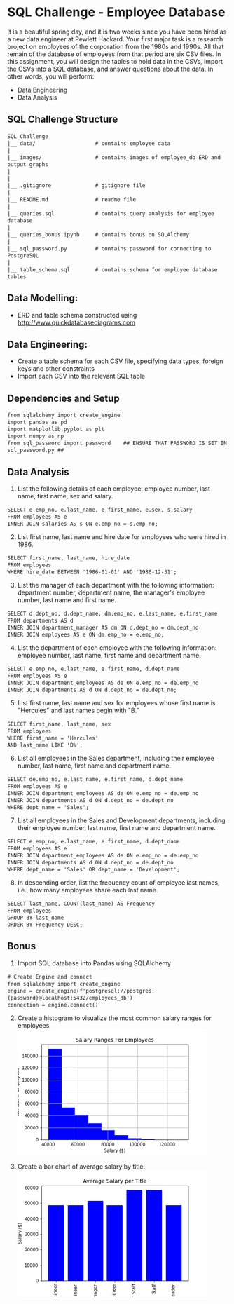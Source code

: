# SQL Challenge - Employee Database
It is a beautiful spring day, and it is two weeks since you have been hired as a new data engineer at Pewlett Hackard. Your first major task is a research project on employees of the corporation from the 1980s and 1990s. All that remain of the database of employees from that period are six CSV files.
In this assignment, you will design the tables to hold data in the CSVs, import the CSVs into a SQL database, and answer questions about the data. In other words, you will perform:
- Data Engineering
- Data Analysis

## SQL Challenge Structure
```
SQL Challenge
|__ data/                   # contains employee data
|
|__ images/                 # contains images of employee_db ERD and output graphs
|
|
|__ .gitignore              # gitignore file
|
|__ README.md               # readme file
|
|__ queries.sql             # contains query analysis for employee database
|
|__ queries_bonus.ipynb     # contains bonus on SQLAlchemy
|
|__ sql_password.py         # contains password for connecting to PostgreSQL
|
|__ table_schema.sql        # contains schema for employee database tables
```

## Data Modelling:
- ERD and table schema constructed using http://www.quickdatabasediagrams.com
  
## Data Engineering:
- Create a table schema for each CSV file, specifying data types, foreign keys and other constraints
- Import each CSV into the relevant SQL table

## Dependencies and Setup
```
from sqlalchemy import create_engine
import pandas as pd
import matplotlib.pyplot as plt
import numpy as np
from sql_password import password    ## ENSURE THAT PASSWORD IS SET IN sql_password.py ##
```


## Data Analysis
1. List the following details of each employee: employee number, last name, first name, sex and salary.
```
SELECT e.emp_no, e.last_name, e.first_name, e.sex, s.salary
FROM employees AS e
INNER JOIN salaries AS s ON e.emp_no = s.emp_no;
```
2. List first name, last name and hire date for employees who were hired in 1986.
```
SELECT first_name, last_name, hire_date
FROM employees
WHERE hire_date BETWEEN '1986-01-01' AND '1986-12-31';
```
3. List the manager of each department with the following information: department number, department name, the manager's employee number, last name and first name.
```
SELECT d.dept_no, d.dept_name, dm.emp_no, e.last_name, e.first_name
FROM departments AS d
INNER JOIN department_manager AS dm ON d.dept_no = dm.dept_no
INNER JOIN employees AS e ON dm.emp_no = e.emp_no;
```
4. List the department of each employee with the following information: employee number, last name, first name and department name.
```
SELECT e.emp_no, e.last_name, e.first_name, d.dept_name
FROM employees AS e
INNER JOIN department_employees AS de ON e.emp_no = de.emp_no
INNER JOIN departments AS d ON d.dept_no = de.dept_no;
```
5. List first name, last name and sex for employees whose first name is "Hercules" and last names begin with "B."
```
SELECT first_name, last_name, sex
FROM employees
WHERE first_name = 'Hercules'
AND last_name LIKE 'B%';
```
6. List all employees in the Sales department, including their employee number, last name, first name and department name.
```
SELECT de.emp_no, e.last_name, e.first_name, d.dept_name
FROM employees AS e
INNER JOIN department_employees AS de ON e.emp_no = de.emp_no
INNER JOIN departments AS d ON d.dept_no = de.dept_no
WHERE dept_name = 'Sales';
```
7. List all employees in the Sales and Development departments, including their employee number, last name, first name and department name.
```
SELECT e.emp_no, e.last_name, e.first_name, d.dept_name
FROM employees AS e
INNER JOIN department_employees AS de ON e.emp_no = de.emp_no
INNER JOIN departments AS d ON d.dept_no = de.dept_no
WHERE dept_name = 'Sales' OR dept_name = 'Development';
```
8. In descending order, list the frequency count of employee last names, i.e., how many employees share each last name.
```
SELECT last_name, COUNT(last_name) AS Frequency
FROM employees
GROUP BY last_name
ORDER BY Frequency DESC;
```

## Bonus

1. Import SQL database into Pandas using SQLAlchemy
```
# Create Engine and connect
from sqlalchemy import create_engine
engine = create_engine(f'postgresql://postgres:{password}@localhost:5432/employees_db')
connection = engine.connect()
```  
2. Create a histogram to visualize the most common salary ranges for employees.  
![chart](images/salary_ranges_for_employees.png) 

3. Create a bar chart of average salary by title.  
![chart](images/average_salary_per_title.png)   
